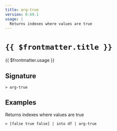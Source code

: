 ```yaml
---
title: arg-true
version: 0.69.1
usage: |
  Returns indexes where values are true
---
```


# <code>{{ $frontmatter.title }}</code>

<div style='white-space: pre-wrap;'>{{ $frontmatter.usage }}</div>

## Signature

```> arg-true ```

## Examples

Returns indexes where values are true
```shell
> [false true false] | into df | arg-true
```
